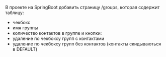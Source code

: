 В проекте на SpringBoot добавить страницу /groups, которая содержит
таблицу:
 - чекбокс
 - имя группы
 - количество контактов в группе
и кнопки:
- удаление по чекбоксу групп с контактами
- удаление по чекбоксу групп без контактов (контакты скидываються в DEFAULT)
